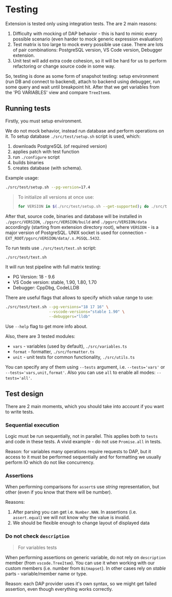 # Testing

Extension is tested only using integration tests. The are 2 main reasons:

1. Difficulty with mocking of DAP behavior - this is hard to mimic every possible scenario (even harder to mock generic expression evaluation)
2. Test matrix is too large to mock every possible use case. There are lots of pair combinations: PostgreSQL version, VS Code version, Debugger extension.
3. Unit test will add extra code cohesion, so it will be hard for us to perform refactoring or change source code in some way.

So, testing is done as some form of snapshot testing: setup environment (run DB and connect to backend), attach to backend using debugger, run some query and wait until breakpoint hit.
After that we get variables from the 'PG VARIABLES' view and compare `TreeItem`s.

## Running tests

Firstly, you must setup environment.

We do not mock behavior, instead run database and perform operations on it.
To setup database `./src/test/setup.sh` script is used, which:

1. downloads PostgreSQL (of required version)
2. applies patch with test function
3. run `./configure` script
4. builds binaries
5. creates database (with schema).

Example usage:

```bash
./src/test/setup.sh --pg-version=17.4
```

> To initialize all versions at once use:
>
> ```bash
> for VERSION in $(./src/test/setup.sh --get-supported); do ./src/test/setup.sh --pg-version="$VERSION"; done
> ```

After that, source code, binaries and database will be installed in `./pgsrc/VERSION`, `./pgsrc/VERSION/build` and `./pgsrc/VERSION/data` accordingly (starting from extension directory root), where `VERSION` - is a major version of PostgreSQL.
UNIX socket is used for connection - `EXT_ROOT/pgsrc/VERSION/data/.s.PGSQL.5432`.

To run tests use `./src/test/test.sh` script:

```bash
./src/test/test.sh
```

It will run test pipeline with full matrix testing:

- PG Version: 18 - 9.6
- VS Code version: stable, 1.90, 1.80, 1.70
- Debugger: CppDbg, CodeLLDB

There are useful flags that allows to specify which value range to use:

```bash
./src/test/test.sh --pg-versions="18 17 16" \
                   --vscode-versions="stable 1.90" \
                   --debuggers="lldb"
```

Use `--help` flag to get more info about.

Also, there are 3 tested modules:

- `vars` - variables (used by default), `./src/variables.ts`
- `format` - formatter, `./src/formatter.ts`
- `unit` - unit tests for common functionality, `./src/utils.ts`

You can specify any of them using `--tests` argument, i.e. `--tests='vars'` or `--tests='vars,unit,format'`.
Also you can use `all` to enable all modes: `--tests='all'`.

## Test design

There are 2 main moments, which you should take into account if you want to write tests.

### Sequential execution

Logic must be run sequentially, not in parallel. This applies both to `tests` and code in these tests.
A vivid example - do not use `Promise.all` in tests.

Reason: for variables many operations require requests to DAP, but it access to it must be performed sequentially and for formatting we usually perform IO which do not like concurrency.

### Assertions

When performing comparisons for `assert`s use *string* representation, but other (even if you know that there will be number).

Reasons:

1. After parsing you can get i.e. `Number.NAN`. In assertions (i.e. `assert.equal`) we will not know why the value is invalid.
2. We should be flexible enough to change layout of displayed data

### Do not check `description`

> For variables tests

When performing assertions on generic variable, do not rely on `description` member (from `vscode.TreeItem`).
You can use it when working with our custom members (i.e. number from `Bitmapset`).
In other cases rely on *stable* parts - variable/member name or type.

Reason: each DAP provider uses it's own syntax, so we might get failed assertion, even though everything works correctly.
